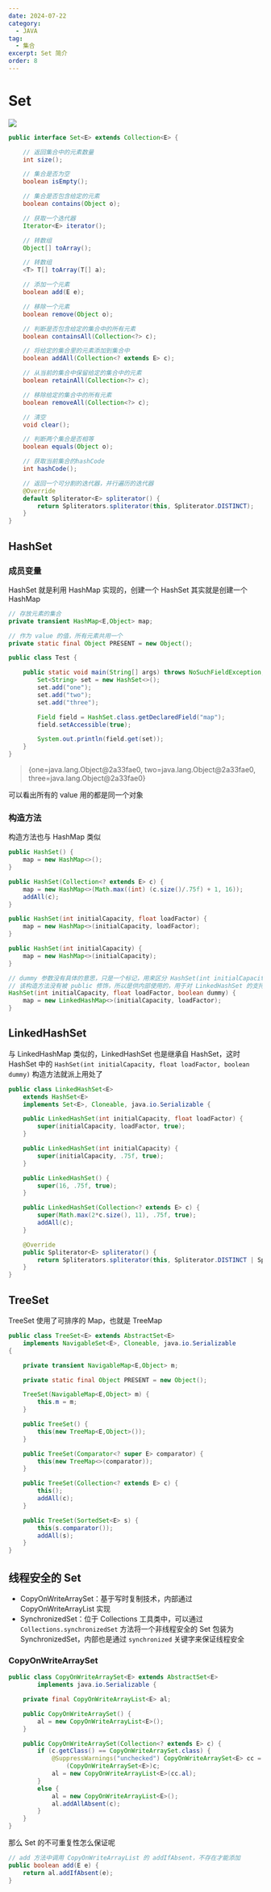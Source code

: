 ```yaml
---
date: 2024-07-22
category:
  - JAVA
tag:
  - 集合
excerpt: Set 简介
order: 8
---
```


# Set

![](./md.assets/set.png)

```java
public interface Set<E> extends Collection<E> {

    // 返回集合中的元素数量
    int size();

    // 集合是否为空
    boolean isEmpty();

    // 集合是否包含给定的元素
    boolean contains(Object o);

    // 获取一个迭代器
    Iterator<E> iterator();

    // 转数组
    Object[] toArray();

    // 转数组
    <T> T[] toArray(T[] a);

    // 添加一个元素
    boolean add(E e);

    // 移除一个元素
    boolean remove(Object o);

    // 判断是否包含给定的集合中的所有元素
    boolean containsAll(Collection<?> c);

    // 将给定的集合里的元素添加到集合中
    boolean addAll(Collection<? extends E> c);

    // 从当前的集合中保留给定的集合中的元素
    boolean retainAll(Collection<?> c);

    // 移除给定的集合中的所有元素
    boolean removeAll(Collection<?> c);

    // 清空
    void clear();

    // 判断两个集合是否相等
    boolean equals(Object o);

    // 获取当前集合的hashCode
    int hashCode();

    // 返回一个可分割的迭代器，并行遍历的迭代器
    @Override
    default Spliterator<E> spliterator() {
        return Spliterators.spliterator(this, Spliterator.DISTINCT);
    }
}
```

## HashSet

### 成员变量

HashSet 就是利用 HashMap 实现的，创建一个 HashSet 其实就是创建一个 HashMap

```java
// 存放元素的集合
private transient HashMap<E,Object> map;

// 作为 value 的值，所有元素共用一个
private static final Object PRESENT = new Object();
```

```java
public class Test {

    public static void main(String[] args) throws NoSuchFieldException, IllegalAccessException {
        Set<String> set = new HashSet<>();
        set.add("one");
        set.add("two");
        set.add("three");

        Field field = HashSet.class.getDeclaredField("map");
        field.setAccessible(true);

        System.out.println(field.get(set));
    }
}
```

> {one=java.lang.Object@2a33fae0, two=java.lang.Object@2a33fae0, three=java.lang.Object@2a33fae0}

可以看出所有的 value 用的都是同一个对象

### 构造方法

构造方法也与 HashMap 类似

```java
public HashSet() {
    map = new HashMap<>();
}

public HashSet(Collection<? extends E> c) {
    map = new HashMap<>(Math.max((int) (c.size()/.75f) + 1, 16));
    addAll(c);
}

public HashSet(int initialCapacity, float loadFactor) {
    map = new HashMap<>(initialCapacity, loadFactor);
}

public HashSet(int initialCapacity) {
    map = new HashMap<>(initialCapacity);
}

// dummy 参数没有具体的意思，只是一个标记，用来区分 HashSet(int initialCapacity, float loadFactor)
// 该构造方法没有被 public 修饰，所以是供内部使用的，用于对 LinkedHashSet 的支持
HashSet(int initialCapacity, float loadFactor, boolean dummy) {
    map = new LinkedHashMap<>(initialCapacity, loadFactor);
}
```

## LinkedHashSet

与 LinkedHashMap 类似的，LinkedHashSet 也是继承自 HashSet，这时 HashSet 中的 `HashSet(int initialCapacity, float loadFactor, boolean dummy)` 构造方法就派上用处了

```java
public class LinkedHashSet<E>
    extends HashSet<E>
    implements Set<E>, Cloneable, java.io.Serializable {

    public LinkedHashSet(int initialCapacity, float loadFactor) {
        super(initialCapacity, loadFactor, true);
    }

    public LinkedHashSet(int initialCapacity) {
        super(initialCapacity, .75f, true);
    }

    public LinkedHashSet() {
        super(16, .75f, true);
    }

    public LinkedHashSet(Collection<? extends E> c) {
        super(Math.max(2*c.size(), 11), .75f, true);
        addAll(c);
    }

    @Override
    public Spliterator<E> spliterator() {
        return Spliterators.spliterator(this, Spliterator.DISTINCT | Spliterator.ORDERED);
    }
}
```

## TreeSet

TreeSet 使用了可排序的 Map，也就是 TreeMap

```java
public class TreeSet<E> extends AbstractSet<E>
    implements NavigableSet<E>, Cloneable, java.io.Serializable
{

    private transient NavigableMap<E,Object> m;

    private static final Object PRESENT = new Object();

    TreeSet(NavigableMap<E,Object> m) {
        this.m = m;
    }

    public TreeSet() {
        this(new TreeMap<E,Object>());
    }

    public TreeSet(Comparator<? super E> comparator) {
        this(new TreeMap<>(comparator));
    }

    public TreeSet(Collection<? extends E> c) {
        this();
        addAll(c);
    }

    public TreeSet(SortedSet<E> s) {
        this(s.comparator());
        addAll(s);
    }
}
```

## 线程安全的 Set

- CopyOnWriteArraySet：基于写时复制技术，内部通过 CopyOnWriteArrayList 实现
- SynchronizedSet：位于 Collections 工具类中，可以通过 `Collections.synchronizedSet` 方法将一个非线程安全的 Set 包装为 SynchronizedSet，内部也是通过 `synchronized` 关键字来保证线程安全

### CopyOnWriteArraySet

```java
public class CopyOnWriteArraySet<E> extends AbstractSet<E>
        implements java.io.Serializable {

    private final CopyOnWriteArrayList<E> al;

    public CopyOnWriteArraySet() {
        al = new CopyOnWriteArrayList<E>();
    }

    public CopyOnWriteArraySet(Collection<? extends E> c) {
        if (c.getClass() == CopyOnWriteArraySet.class) {
            @SuppressWarnings("unchecked") CopyOnWriteArraySet<E> cc =
                (CopyOnWriteArraySet<E>)c;
            al = new CopyOnWriteArrayList<E>(cc.al);
        }
        else {
            al = new CopyOnWriteArrayList<E>();
            al.addAllAbsent(c);
        }
    }
}
```

那么 Set 的不可重复性怎么保证呢

```java
// add 方法中调用 CopyOnWriteArrayList 的 addIfAbsent，不存在才能添加
public boolean add(E e) {
    return al.addIfAbsent(e);
}
```
